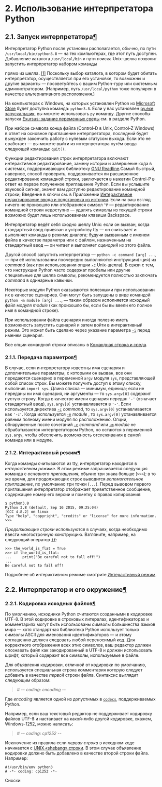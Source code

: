 # 2. Использование интерпретатора Python

## 2.1. Запуск интерпретатора[¶]()

Интерпретатор Python после установки располагается, обычно, по пути `/usr/local/bin/python3.8` — на тех компьютерах, где этот путь доступен. Добавление каталога `/usr/local/bin` к пути поиска Unix-шелла позволит запустить интерпретатор набором команды

прямо из шелла. [\[1\]]() Поскольку выбор каталога, в котором будет обитать интерпретатор, осуществляется при его установке, то возможны и другие варианты — посоветуйтесь с вашим Python-гуру или системным администратором. \(Например, путь `/usr/local/python` тоже популярен в качестве альтернативного расположения.\)

На компьютерах с Windows, на которых установлен Python из [Microsoft Store](https://digitology.tech/docs/python_3/using/windows.html#windows-store) будет доступна команда: `python3.8`. Если у вас установлен [py.exe запускальщик](https://digitology.tech/docs/python_3/using/windows.html#launcher), вы можете использовать `py` команду. Другие способы запуска [Exursus: задание переменных среды](https://digitology.tech/docs/python_3/using/windows.html#setting-envvars) см. в разделе Python.

При наборе символа конца файла \(Control-D в Unix, Control-Z Windows\) в ответ на основное приглашение интерпретатора, последний будет вынужден закончить работу с нулевым статусом выхода. Если это не сработает — вы можете выйти из интерпретатора путём ввода следующей команды: `quit()`.

Функции редактирования строк интерпретатора включают интерактивное редактирование, замену истории и завершение кода в системах, поддерживающих библиотеку [GNU Readline](https://tiswww.case.edu/php/chet/readline/rltop.html).Самый быстрый, наверное, способ проверить, поддерживается ли расширенное редактирование командной строки, заключается в нажатии Control-P в ответ на первое полученное приглашение Python. Если вы услышите звуковой сигнал, значит вам доступно редактирование командной строки; Введение в ключи см. в Приложении [Интерактивное редактирование ввода и подстановка из истории](https://digitology.tech/docs/python_3/tutorial/interactive.html#tut-interacting). Если на ваш взгляд ничего не произошло или отобразился символ `^P` — редактирование командной строки недоступно — удалять символы из текущей строки возможно будет лишь использованием клавиши Backspace.

Интерпретатор ведёт себя сходно шеллу Unix: если он вызван, когда стандартный ввод привязан к устройству tty — он считывает и выполняет команды в режиме диалога; будучи вызванным с именем файла в качестве параметра или с файлом, назначенным на стандартный ввод — он читает и выполняет _сценарий_ из этого файла.

Другой способ запустить интерпретатор — `python -c command [arg] ...`, — при её использовании поочередно выполняются инструкции\(-ция\) из _command_ \(как при использовании опции [`-c`](https://digitology.tech/docs/python_3/using/cmdline.html#cmdoption-c) Unix-шелла\). В связи с тем, что инструкции Python часто содержат пробелы или другие специальные для шелла символы, рекомендуется полностью заключать _command_ в одинарные кавычки.

Некоторые модули Python оказываются полезными при использовании их в качестве сценариев. Они могут быть запущены в виде командой `python -m module [arg] ...`, — таким образом исполняется исходный файл модуля _module_ \(как произошло бы, если бы вы ввели его полное имя в командной строке\).

При использовании файла сценария иногда полезно иметь возможность запустить сценарий и затем войти в интерактивный режим. Это может быть сделано через указание параметра [`-i`](https://digitology.tech/docs/python_3/using/cmdline.html#cmdoption-i) перед именем сценария.

Все опции командной строки описаны в [Командная строка и среда](https://digitology.tech/docs/python_3/using/cmdline.html#using-on-general).

### 2.1.1. Передача параметров[¶]()

В случае, если интерпретатору известны имя сценария и дополнительные параметры, с которыми он вызван, все они передаются сценарию в переменной `argv` модуля `sys`, представляющей собой список строк. Вы можете получить доступ к этому списку, выполнив `import sys`. Длина списка — минимум, единица; если не переданы ни имя сценария, ни аргументы — то `sys.argv[0]` содержит пустую строку. Когда в качестве имени сценария передан `'-'` \(означает стандартный ввод\), `sys.argv[0]` устанавливается в `'-'`. Если используется директива [`-c`](https://digitology.tech/docs/python_3/using/cmdline.html#cmdoption-c) _command_, то `sys.argv[0]` устанавливается как `'-c'`. Когда используется [`-m`](https://digitology.tech/docs/python_3/using/cmdline.html#cmdoption-m) _module_ , то `sys.argv[0]` устанавливается равным полному имени модуля по расположению. Опции, обнаруженные после сочетаний [`-c`](https://digitology.tech/docs/python_3/using/cmdline.html#cmdoption-c) _command_ или [`-m`](https://digitology.tech/docs/python_3/using/cmdline.html#cmdoption-m) _module_ не обрабатываются интерпретатором Python, но остаются в переменной `sys.argv`, чтобы обеспечить возможность отслеживания в самой команде или в модуле.

### 2.1.2. Интерактивный режим[¶]()

Когда команды считываются из tty, интерпретатор находится в _интерактивном режиме_. В этом режиме запрашивается следующая команда с _основного приглашения_, обычно три знака больше \(`>>>`\); в то же время, для продолжающих строк выводится _вспомогательное приглашение_, по умолчанию три точки \(`...`\). Перед выводом первого приглашения интерпретатор отображает приветственное сообщение, содержащее номер его версии и пометку о правах копирования:

```text
$ python3.8
Python 3.8 (default, Sep 16 2015, 09:25:04)
[GCC 4.8.2] on linux
Type "help", "copyright", "credits" or "license" for more information.
>>>
```

_Продолжающие строки_ используются в случаях, когда необходимо ввести многострочную конструкцию. Взгляните, например, на следующий оператор [`if`](https://digitology.tech/docs/python_3/reference/compound_stmts.html#if):

```text
>>> the_world_is_flat = True
>>> if the_world_is_flat:
...     print("Be careful not to fall off!")
...
Be careful not to fall off!
```

Подробнее об интерактивном режиме смотрите [Интерактивный режим](https://digitology.tech/docs/python_3/tutorial/appendix.html#tut-interac).

## 2.2. Интерпретатор и его окружение[¶]()

### 2.2.1. Кодировка исходных файлов[¶]()

По умолчанию, исходники Python считаются созданными в кодировке UTF-8. В этой кодировке в строковых литералах, идентификаторах и комментариях могут быть использованы символы большинства языков мира — хотя стандартная библиотека Python использует только символы ASCII для именования идентификаторов — и этому соглашению должен следовать любой переносимый код. Для корректного отображения всех этих символов, ваш редактор должен опознавать файл как закодированный в UTF-8 и должен использовать шрифт, который содержит все символы, используемые в файле.

Для объявления кодировки, отличной от кодировки по умолчанию, используется специальная строка комментария которую следует добавить в качестве _первой_ строки файла. Синтаксис выглядит следующим образом:

> \# -_- coding: encoding -_-

Где _encoding_ является одной из допустимых в [`codecs`](https://digitology.tech/docs/python_3/library/codecs.html#module-codecs), поддерживаемых Python.

Например, если ваш текстовый редактор не поддерживает кодировку файлов UTF-8 и настаивает на какой-либо другой кодировке, скажем, Windows-1252, можно написать:

> \# -_- coding: cp1252 -_-

Исключение из правила если _первая строка_ в исходном коде начинается с [UNIX «shebang» строки](https://digitology.tech/docs/python_3/tutorial/appendix.html#tut-scripts). В этом случае объявление кодировки должно быть добавлено в качестве второй строки файла. Например:

```text
#!/usr/bin/env python3
# -*- coding: cp1252 -*-
```

Сноски

